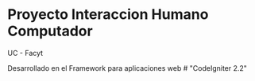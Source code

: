 # Proyecto Interaccion Humano Computador 

UC - Facyt


Desarrollado en el Framework para aplicaciones web # "CodeIgniter 2.2"
